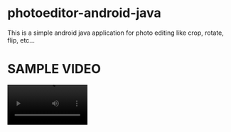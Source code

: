 # photoeditor-android-java
This is a simple android java application for photo editing like crop, rotate, flip, etc...
# SAMPLE VIDEO 
<video src='https://github.com/alanrs2020/photoeditor-android-java/blob/main/Untitled.mp4' width=180/>

